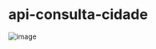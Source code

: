 # api-consulta-cidade
![image](https://github.com/dev-ViniciusMonteiro/api-consulta-cidade/assets/69293173/fdc27eca-e830-4e15-9656-cc97f60579a3)
